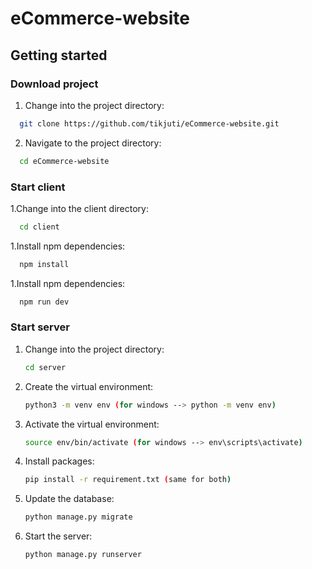 # eCommerce-website
## Getting started
### Download project
1. Change into the project directory: 
 ```bash
   git clone https://github.com/tikjuti/eCommerce-website.git
   ```
2. Navigate to the project directory: 
 ```bash
   cd eCommerce-website
   ```
### Start client

1.Change into the client directory: 
 ```bash
   cd client
   ```
1.Install npm dependencies:
 ```bash
   npm install
   ```
1.Install npm dependencies:
 ```bash
   npm run dev
   ```
### Start server

1. Change into the project directory:
    ```bash
   cd server
   ```
2. Create the virtual environment:
   ```bash
   python3 -m venv env (for windows --> python -m venv env)
   ```
3. Activate the virtual environment:
    ```bash
   source env/bin/activate (for windows --> env\scripts\activate)
   ```
4. Install packages:
    ```bash
   pip install -r requirement.txt (same for both)
   ```
5. Update the database:
    ```bash
   python manage.py migrate
   ```
6. Start the server:
     ```bash
   python manage.py runserver
   ```

